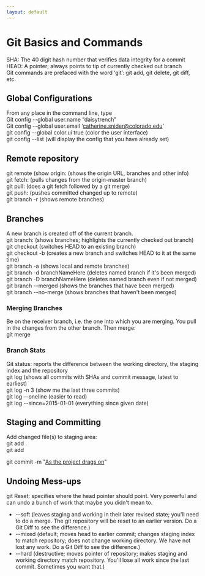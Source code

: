 ```yaml
---
layout: default
---
```


# Git Basics and Commands
SHA: The 40 digit hash number that verifies data integrity for a commit<br />
HEAD: A pointer; always points to tip of currently checked out branch<br />
Git commands are prefaced with the word ‘git’: git add, git delete, git diff, etc.

## Global Configurations
From any place in the command line, type<br />
Git config --global user.name “daisytrench”<br />
Git config --global user.email ‘catherine.snider@colorado.edu’<br />
git config --global color.ui true (color the user interface)<br />
git config --list (will display the config that you have already set)<br />

## Remote repository
git remote (show origin: (shows the origin URL, branches and other info)<br />
git fetch: (pulls changes from the origin-master branch)<br />
git pull: (does a git fetch followed by a git merge)<br />
git push: (pushes committed changed up to remote)<br />
git branch -r (shows remote branches)<br />

## Branches
A new branch is created off of the current branch.<br />
git branch: (shows branches; highlights the currently checked out branch)<br />
git checkout <branchname> (switches HEAD to an existing branch)<br />
git checkout -b <branchname> (creates a new branch and switches HEAD to it at the same time)<br />
git branch -a (shows local and remote branches)<br />
git branch -d branchNameHere (deletes named branch if it's been merged)<br />
git branch -D branchNameHere (deletes named branch even if not merged)<br />
git branch --merged (shows the branches that have been merged)<br />
git branch --no-merge (shows branches that haven't been merged)<br />

### Merging Branches
Be on the receiver branch, i.e. the one into which you are merging.  You pull in the changes from the other branch. Then merge:<br />
git merge <branch-to-merge>

### Branch Stats
Git status: reports the difference between the working directory, the staging index and the repository<br />
git log (shows all commits with SHAs and commit message, latest to earliest)<br />
git log -n 3 (show me the last three commits)<br />
git log --oneline (easier to read)<br />
git log --since=2015-01-01 (everything since given date)<br />

## Staging and Committing
Add changed file(s) to staging area:<br />
git add .<br />
git add <filename><br />

git commit -m "[As the project drags on](https://xkcd.com/1296/)"

## Undoing Mess-ups
git Reset: specifies where the head pointer should point. Very powerful and can undo a bunch of work that maybe you didn't mean to.
* --soft (leaves staging and working in their later revised state; you'll need to do a merge. The git repository will be reset to an earlier version. Do a Git Diff to see the difference.)
* --mixed (default; moves head to earlier commit; changes staging index to match repository; does not change working directory. We have not lost any work. Do a Git Diff to see the difference.)
* --hard (destructive; moves pointer of repository; makes staging and working directory match repository. You'll lose all work since the last commit. Sometimes you want that.)
